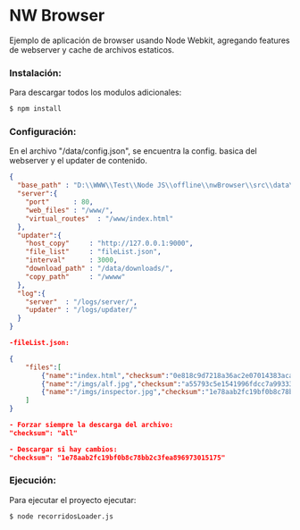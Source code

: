 # NW Browser

Ejemplo de aplicación de browser usando Node Webkit, agregando features de webserver y cache de archivos estaticos.

### Instalación:

Para descargar todos los modulos adicionales:
```sh
$ npm install
```

### Configuración:
En el archivo "/data/config.json", se encuentra la config. basica del webserver y el updater de contenido.

```json
{
  "base_path" : "D:\\WWW\\Test\\Node JS\\offline\\nwBrowser\\src\\data\\",
  "server":{
    "port"      : 80,
    "web_files" : "/www/",
    "virtual_routes"  : "/www/index.html"
  },
  "updater":{
    "host_copy"     : "http://127.0.0.1:9000",
    "file_list"     : "fileList.json",
    "interval"      : 3000,
    "download_path" : "/data/downloads/",
    "copy_path"     : "/wwww"
  },
  "log":{
    "server"  : "/logs/server/",
    "updater" : "/logs/updater/"
  }
}

-fileList.json:

{
	"files":[
		{"name":"index.html","checksum":"0e818c9d7218a36ac2e07014383aca83d04da10b"},
		{"name":"/imgs/alf.jpg","checksum":"a55793c5e1541996fdcc7a99333dcba7696feddb"},
		{"name":"/imgs/inspector.jpg","checksum":"1e78aab2fc19bf0b8c78bb2c3fea896973015175"}		
	]
}

- Forzar siempre la descarga del archivo:
"checksum": "all"

- Descargar si hay cambios:
"checksum": "1e78aab2fc19bf0b8c78bb2c3fea896973015175"

```

### Ejecución:
Para ejecutar el proyecto ejecutar:

```sh
$ node recorridosLoader.js
```
